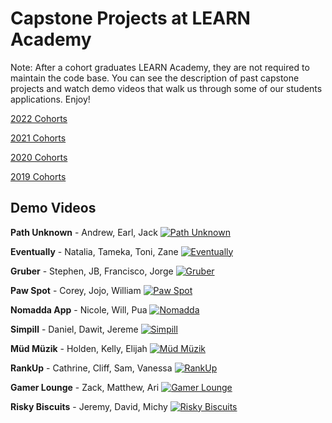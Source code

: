 # Capstone Projects at LEARN Academy

Note: After a cohort graduates LEARN Academy, they are not required to maintain the code base. You can see the description of past capstone projects and watch demo videos that walk us through some of our students applications. Enjoy!

[2022 Cohorts](./2022-cohorts.md)

[2021 Cohorts](./2021-cohorts.md)

[2020 Cohorts](./2020-cohorts.md)

[2019 Cohorts](./2019-cohorts.md)

## Demo Videos
**Path Unknown** - Andrew, Earl, Jack
[![Path Unknown](https://img.youtube.com/vi/0sR9DZ4cJGE/0.jpg)](https://youtu.be/0sR9DZ4cJGE)

**Eventually** - Natalia, Tameka, Toni, Zane
[![Eventually](https://img.youtube.com/vi/Mub2WYzyt70/0.jpg)](https://youtu.be/Mub2WYzyt70)

**Gruber** - Stephen, JB, Francisco, Jorge
[![Gruber](https://img.youtube.com/vi/pYNrcc0eIWk/0.jpg)](https://youtu.be/pYNrcc0eIWk)

**Paw Spot**  - Corey, Jojo, William
[![Paw Spot](https://img.youtube.com/vi/uTPc-9ci3n8/0.jpg)](https://youtu.be/uTPc-9ci3n8)

**Nomadda App** - Nicole, Will, Pua
[![Nomadda](https://img.youtube.com/vi/fAYMOveHh0w/0.jpg)](https://youtu.be/fAYMOveHh0w)

**Simpill** - Daniel, Dawit, Jereme
[![Simpill](https://img.youtube.com/vi/MNfVGpM_zdU/0.jpg)](https://youtu.be/MNfVGpM_zdU)

**Müd Müzik** - Holden, Kelly, Elijah
[![Müd Müzik](https://img.youtube.com/vi/K8uwDNa1quI/0.jpg)](https://youtu.be/K8uwDNa1quI)

**RankUp** - Cathrine, Cliff, Sam, Vanessa
[![RankUp](https://img.youtube.com/vi/Bft0mqeKcvA/0.jpg)](https://youtu.be/Bft0mqeKcvA)

**Gamer Lounge** - Zack, Matthew, Ari
[![Gamer Lounge](https://img.youtube.com/vi/mt-VtpoJ_1c/0.jpg)](https://youtu.be/mt-VtpoJ_1c)

**Risky Biscuits** - Jeremy, David, Michy
[![Risky Biscuits](https://img.youtube.com/vi/gmDh3Jq5G44/0.jpg)](https://youtu.be/gmDh3Jq5G44)
